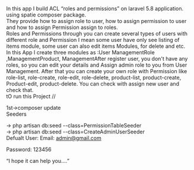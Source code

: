 In this app I build ACL  “roles and permissions” on laravel 5.8 application. using spatie composer package. 
<br>
They provide how to assign role to user, how to assign permission to user and how to assign Permission assign to roles.
<br>
Roles and Permissions through you can create several types of users with different role and Permission
 I mean some user have only see listing of items module, some user can also edit items Modules, for delete and etc.
<br>
In this App I create three modules as  :User ManagementRole ,ManagementProduct, ManagementAfter register user, you don't have any roles, so you can edit your details and Assign admin role to you from User Management. After that you can create your own role with Permission like role-list, role-create, role-edit, role-delete, product-list, product-create, Product-edit, product-delete. 
You can check with assign new user and check that.
<br>
tO run this Project //

1st->composer update
<br>
Seeders
<br>

-> php artisan db:seed --class=PermissionTableSeeder
<br>
-> php artisan db:seed --class=CreateAdminUserSeeder
 <br>
Defualt User:
Email: admin@gmail.com

Password: 123456

<q>I hope it can help you....</q>
